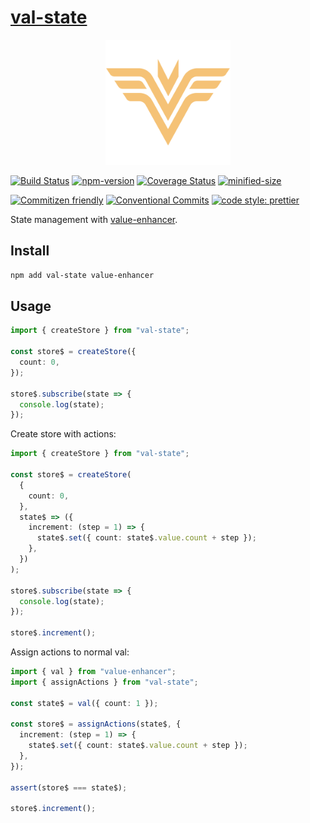 # [val-state](https://github.com/crimx/val-state)

<p align="center">
  <img width="200" src="https://raw.githubusercontent.com/crimx/value-enhancer/main/assets/value-enhancer.svg">
</p>

[![Build Status](https://github.com/crimx/val-state/actions/workflows/build.yml/badge.svg)](https://github.com/crimx/val-state/actions/workflows/build.yml)
[![npm-version](https://img.shields.io/npm/v/val-state.svg)](https://www.npmjs.com/package/val-state)
[![Coverage Status](https://img.shields.io/coveralls/github/crimx/val-state/main)](https://coveralls.io/github/crimx/val-state?branch=main)
[![minified-size](https://img.shields.io/bundlephobia/minzip/val-state)](https://bundlephobia.com/package/val-state)

[![Commitizen friendly](https://img.shields.io/badge/commitizen-friendly-brightgreen.svg?maxAge=2592000)](http://commitizen.github.io/cz-cli/)
[![Conventional Commits](https://img.shields.io/badge/Conventional%20Commits-1.0.0-brightgreen.svg?maxAge=2592000)](https://conventionalcommits.org)
[![code style: prettier](https://img.shields.io/badge/code_style-prettier-ff69b4.svg?style=flat-square)](https://github.com/prettier/prettier)

State management with [value-enhancer](https://github.com/crimx/value-enhancer).

## Install

```bash
npm add val-state value-enhancer
```

## Usage

```ts
import { createStore } from "val-state";

const store$ = createStore({
  count: 0,
});

store$.subscribe(state => {
  console.log(state);
});
```

Create store with actions:

```ts
import { createStore } from "val-state";

const store$ = createStore(
  {
    count: 0,
  },
  state$ => ({
    increment: (step = 1) => {
      state$.set({ count: state$.value.count + step });
    },
  })
);

store$.subscribe(state => {
  console.log(state);
});

store$.increment();
```

Assign actions to normal val:

```ts
import { val } from "value-enhancer";
import { assignActions } from "val-state";

const state$ = val({ count: 1 });

const store$ = assignActions(state$, {
  increment: (step = 1) => {
    state$.set({ count: state$.value.count + step });
  },
});

assert(store$ === state$);

store$.increment();
```
